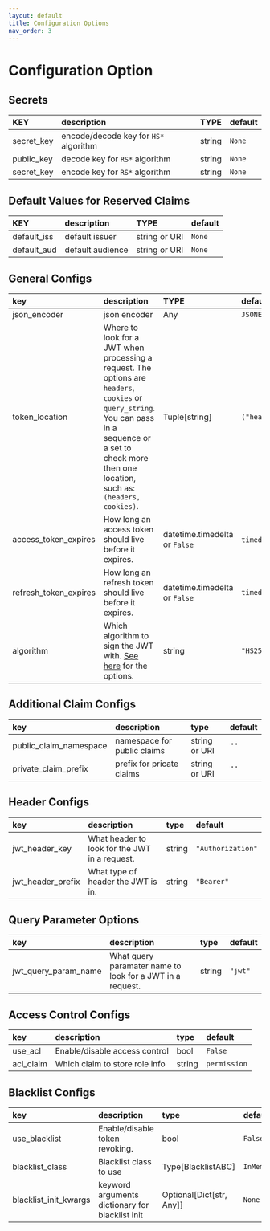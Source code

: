 ```yaml
---
layout: default
title: Configuration Options
nav_order: 3
---
```


# Configuration Option

## Secrets

| KEY        | description                           | TYPE   | default |
|:-----------|:--------------------------------------|:-------|:--------|
| secret_key | encode/decode key for `HS*` algorithm | string | `None`  |
| public_key | decode key for `RS*` algorithm        | string | `None`  |
| secret_key | encode key for `RS*` algorithm        | string | `None`  |

## Default Values for Reserved Claims

| KEY         | description      | TYPE          | default |
|:------------|:-----------------|:--------------|:--------|
| default_iss | default issuer   | string or URI | `None`  |
| default_aud | default audience | string or URI | `None`  |

## General Configs

| key                   | description                                                                                                                                                                                                    | TYPE                          | default                 |
|:----------------------|:---------------------------------------------------------------------------------------------------------------------------------------------------------------------------------------------------------------|:------------------------------|:------------------------|
| json_encoder          | json encoder                                                                                                                                                                                                   | Any                           | `JSONEncoder`           |
| token_location        | Where to look for a JWT when processing a request. The options are `headers`, `cookies` or `query_string`. You can pass in a sequence or a set to check more then one location, such as: `(headers, cookies)`. | Tuple[string]                 | `("header",)`           |
| access_token_expires  | How long an access token should live before it expires.                                                                                                                                                        | datetime.timedelta or `False` | `timedelta(minutes=15`) |
| refresh_token_expires | How long an refresh token should live before it expires.                                                                                                                                                       | datetime.timedelta or `False` | `timedelta(days=30) `   |
| algorithm             | Which algorithm to sign the JWT with. [See here](https://pyjwt.readthedocs.io/en/latest/algorithms.html) for the options.                                                                                      | string                        | `"HS256" `              |


## Additional Claim Configs

| key                    | description                 | type          | default |
|:-----------------------|:----------------------------|:--------------|:--------|
| public_claim_namespace | namespace for public claims | string or URI | `""`    |
| private_claim_prefix   | prefix for pricate claims   | string or URI | `""`    |

## Header Configs

| key               | description                                   | type   | default           |
|:------------------|:----------------------------------------------|:-------|:------------------|
| jwt_header_key    | What header to look for the JWT in a request. | string | `"Authorization"` |
| jwt_header_prefix | What type of header the JWT is in.            | string | `"Bearer"`        |

## Query Parameter Options

| key                  | description                                               | type   | default |
|:---------------------|:----------------------------------------------------------|:-------|:--------|
| jwt_query_param_name | What query paramater name to look for a JWT in a request. | string | `"jwt"` |

## Access Control Configs

| key       | description                    | type   | default      |
|:----------|:-------------------------------|:-------|:-------------|
| use_acl   | Enable/disable access control  | bool   | `False`      |
| acl_claim | Which claim to store role info | string | `permission` |

## Blacklist Configs

| key                   | description                                     | type                     | default             |
|:----------------------|:------------------------------------------------|:-------------------------|:--------------------|
| use_blacklist         | Enable/disable token revoking.                  | bool                     | `False`             |
| blacklist_class       | Blacklist class to use                          | Type[BlacklistABC]       | `InMemoryBlacklist` |
| blacklist_init_kwargs | keyword arguments dictionary for blacklist init | Optional[Dict[str, Any]] | `None`              |